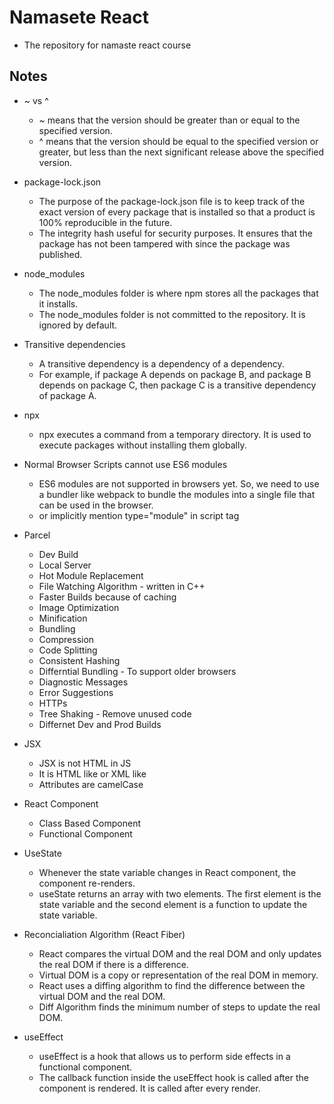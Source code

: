 # Namasete React

- The repository for namaste react course

## Notes

- ~ vs ^

  - ~ means that the version should be greater than or equal to the specified version.
  - ^ means that the version should be equal to the specified version or greater, but less than the next significant release above the specified version.

- package-lock.json

  - The purpose of the package-lock.json file is to keep track of the exact version of every package that is installed so that a product is 100% reproducible in the future.
  - The integrity hash useful for security purposes. It ensures that the package has not been tampered with since the package was published.

- node_modules

  - The node_modules folder is where npm stores all the packages that it installs.
  - The node_modules folder is not committed to the repository. It is ignored by default.

- Transitive dependencies

  - A transitive dependency is a dependency of a dependency.
  - For example, if package A depends on package B, and package B depends on package C, then package C is a transitive dependency of package A.

- npx

  - npx executes a command from a temporary directory. It is used to execute packages without installing them globally.

- Normal Browser Scripts cannot use ES6 modules

  - ES6 modules are not supported in browsers yet. So, we need to use a bundler like webpack to bundle the modules into a single file that can be used in the browser.
  - or implicitly mention type="module" in script tag

- Parcel

  - Dev Build
  - Local Server
  - Hot Module Replacement
  - File Watching Algorithm - written in C++
  - Faster Builds because of caching
  - Image Optimization
  - Minification
  - Bundling
  - Compression
  - Code Splitting
  - Consistent Hashing
  - Differntial Bundling - To support older browsers
  - Diagnostic Messages
  - Error Suggestions
  - HTTPs
  - Tree Shaking - Remove unused code
  - Differnet Dev and Prod Builds

- JSX

  - JSX is not HTML in JS
  - It is HTML like or XML like
  - Attributes are camelCase

- React Component

  - Class Based Component
  - Functional Component

- UseState

  - Whenever the state variable changes in React component, the component re-renders.
  - useState returns an array with two elements. The first element is the state variable and the second element is a function to update the state variable.

- Reconcialiation Algorithm (React Fiber)

  - React compares the virtual DOM and the real DOM and only updates the real DOM if there is a difference.
  - Virtual DOM is a copy or representation of the real DOM in memory.
  - React uses a diffing algorithm to find the difference between the virtual DOM and the real DOM.
  - Diff Algorithm finds the minimum number of steps to update the real DOM.

- useEffect

  - useEffect is a hook that allows us to perform side effects in a functional component.
  - The callback function inside the useEffect hook is called after the component is rendered. It is called after every render.
